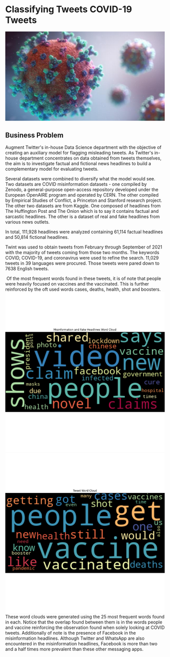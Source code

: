 # Classifying Tweets COVID-19 Tweets

![](coronavirus.jpg)

## Business Problem
Augment Twitter's in-house Data Science department with the objective of creating an auxiliary model for flagging misleading tweets.  As Twitter's in-house department concentrates on data obtained from tweets themselves, the aim is to investigate factual and fictional news headlines to build a complementary model for evaluating tweets.

Several datasets were combined to diversify what the model would see.  Two datasets are COVID misinformation datasets - one compiled by Zenodo, a general-purpose open-access repository developed under the European OpenAIRE program and operated by CERN. The other compiled by Empirical Studies of Conflict, a Princeton and Stanford research project. The other two datasets are from Kaggle. One composed of headlines from The Huffington Post and The Onion which is to say it contains factual and sarcastic headlines. The other is a dataset of real and fake headlines from various news outlets.  

In total, 111,928 headlines were analyzed containing 61,114 factual headlines and 50,814 fictional headlines.

Twint was used to obtain tweets from February through September of 2021 with the majority of tweets coming from those two months. The keywords COVID, COVID-19, and coronavirus were used to refine the search. 11,029 tweets in 39 languages were procured. Those tweets were pared down to 7638 English tweets.  

![]()
Of the most frequent words found in these tweets, it is of note that people were heavily focused on vaccines and the vaccinated. This is further reinforced by the oft used words cases, deaths, health, shot and boosters. 
![](Graphs_and_Visuals/fake_misinfo_wordcloud.png)
![](Graphs_and_Visuals/tweet_wordcloud.png)These word clouds were generated using the 25 most frequent words found in each. Notice that the overlap found between them is in the words people and vaccine reinforcing the observation found when solely looking at COVID tweets. Additionally of note is the presence of Facebook in the misinformation headlines. Although Twitter and WhatsApp are also encountered in the misinformation headlines, Facebook is more than two and a half times more prevalent than these other messaging apps.  






